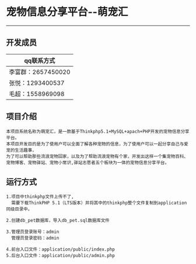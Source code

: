 宠物信息分享平台--萌宠汇
===============

*******************

## 开发成员

|qq联系方式|
|---|
|李富群：2657450020|
|张悦：1293400537|
|毛超：1558969098|


## 项目介绍
~~~
本项目系统名称为萌宠汇，是一款基于Thinkphp5.1+MySQL+apach+PHP开发的宠物信息分享平台。
本项目开发目的是为了使用户可以全面了解各种宠物的信息，为了使用户可以一起分享自己与爱宠的生活趣事，
为了可以帮助那些流浪宠物回家，以及为了帮助流浪宠物有个家，开发出这样一个集宠物百科、
宠物博客、宠物驿站、宠物小常识,驿站志愿者五个板块为一体的宠物信息分享平台。
~~~

## 运行方式
~~~
1.项目中thinkphp文件上传不了,
  需要下载ThinkPHP 5.1（LTS版本）并将其中的thinkphp整个文件复制到application同级目录中。

2.创建db_pet数据库，导入db_pet.sql数据库文件

3.管理员登录账号：admin 
  管理员登录密码：admin

4.前台入口文件：application/public/index.php
5.后台入口文件：application/public/admin.php
~~~

